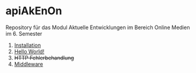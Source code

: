 # apiAkEnOn
 Repository für das Modul Aktuelle Entwicklungen im Bereich Online Medien im 6. Semester

1. [Installation](01_Installation.md)
2. [Hello World!](02_helloWorld.md)
3. ~~HTTP Fehlerbehandlung~~
3. [Middleware](04_middleware.md)